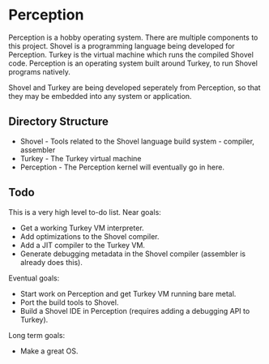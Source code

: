 # Perception

Perception is a hobby operating system. There are multiple components to this project. Shovel is a programming language being developed for Perception. Turkey is
the virtual machine which runs the compiled Shovel code. Perception is an operating system built around Turkey, to run Shovel programs natively.

Shovel and Turkey are being developed seperately from Perception, so that they may be embedded into any system or application.

## Directory Structure
- Shovel - Tools related to the Shovel language build system - compiler, assembler
- Turkey - The Turkey virtual machine
- Perception - The Perception kernel will eventually go in here.

## Todo
This is a very high level to-do list. Near goals:
- Get a working Turkey VM interpreter.
- Add optimizations to the Shovel compiler.
- Add a JIT compiler to the Turkey VM.
- Generate debugging metadata in the Shovel compiler (assembler is already does this).

Eventual goals:
- Start work on Perception and get Turkey VM running bare metal.
- Port the build tools to Shovel.
- Build a Shovel IDE in Perception (requires adding a debugging API to Turkey).

Long term goals:
- Make a great OS.